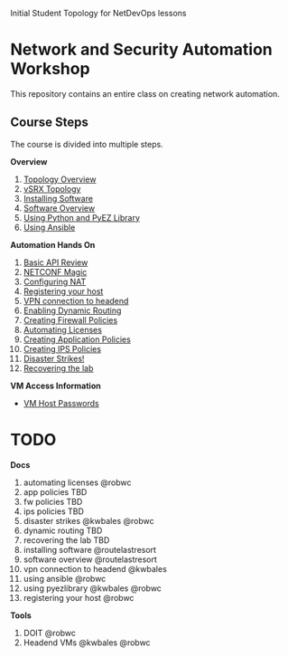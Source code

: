 Initial Student Topology for NetDevOps lessons

Network and Security Automation Workshop
========================================

This repository contains an entire class on creating network automation.

Course Steps
------------

The course is divided into multiple steps.

**Overview**

1.	[Topology Overview](https://github.com/JNPRAutomate/JNPRAutomateDemo-Student/blob/master/docs/topologyoverview.md)
2.	[vSRX Topology](https://github.com/JNPRAutomate/JNPRAutomateDemo-Student/blob/master/docs/vsrxconfiguration.md)
3.	[Installing Software](https://github.com/JNPRAutomate/JNPRAutomateDemo-Student/blob/master/docs/installingsoftware.md)
4.	[Software Overview](https://github.com/JNPRAutomate/JNPRAutomateDemo-Student/blob/master/docs/softwareoverview.md)
5.	[Using Python and PyEZ Library](https://github.com/JNPRAutomate/JNPRAutomateDemo-Student/blob/master/docs/usingpyezlibrary.md)
6.	[Using Ansible](https://github.com/JNPRAutomate/JNPRAutomateDemo-Student/blob/master/docs/usingansible.md)

**Automation Hands On**

1.	[Basic API Review](https://github.com/JNPRAutomate/JNPRAutomateDemo-Student/blob/master/docs/basicapireview.md)
2.	[NETCONF Magic](https://github.com/JNPRAutomate/JNPRAutomateDemo-Student/blob/master/docs/netconfmagic.md)
3.	[Configuring NAT](https://github.com/JNPRAutomate/JNPRAutomateDemo-Student/blob/master/docs/configuringnat.md)
4.	[Registering your host](https://github.com/JNPRAutomate/JNPRAutomateDemo-Student/blob/master/docs/registeringyourhost.md)
5.	[VPN connection to headend](https://github.com/JNPRAutomate/JNPRAutomateDemo-Student/blob/master/docs/vpnconnectiontoheadend.md)
6.	[Enabling Dynamic Routing](https://github.com/JNPRAutomate/JNPRAutomateDemo-Student/blob/master/docs/enablingdynamicrouting.md)
7.	[Creating Firewall Policies](https://github.com/JNPRAutomate/JNPRAutomateDemo-Student/blob/master/docs/creatingfwpolicies.md)
8.	[Automating Licenses](https://github.com/JNPRAutomate/JNPRAutomateDemo-Student/blob/master/docs/automatinglicense.md)
9.	[Creating Application Policies](https://github.com/JNPRAutomate/JNPRAutomateDemo-Student/blob/master/docs/creatingapppolicies.md)
10.	[Creating IPS Policies](https://github.com/JNPRAutomate/JNPRAutomateDemo-Student/blob/master/docs/creatingipspolicies.md)
11.	[Disaster Strikes!](https://github.com/JNPRAutomate/JNPRAutomateDemo-Student/blob/master/docs/disasterstrikes.md)
12.	[Recovering the lab](https://github.com/JNPRAutomate/JNPRAutomateDemo-Student/blob/master/docs/recoveringthelab.md)

**VM Access Information**

-	[VM Host Passwords](https://github.com/JNPRAutomate/JNPRAutomateDemo-Student/blob/master/docs/vmpasswords.md)

TODO
====

**Docs**

1.	automating licenses @robwc
2.	app policies TBD
3.	fw policies TBD
4.	ips policies TBD
5.	disaster strikes @kwbales @robwc
6.	dynamic routing TBD
7.	recovering the lab TBD
8.	installing software @routelastresort
9.	software overview @routelastresort
10.	vpn connection to headend @kwbales
11.	using ansible @robwc
12.	using pyezlibrary @kwbales @robwc
13.	registering your host @robwc

**Tools**

1.	DOIT @robwc
2.	Headend VMs @kwbales @robwc
